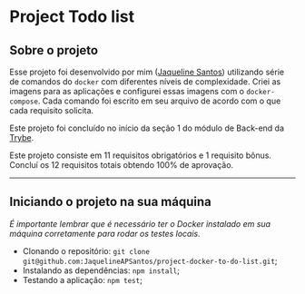 # Project Todo list

## Sobre o projeto

Esse projeto foi desenvolvido por mim ([Jaqueline Santos](www.linkedin.com/in/jaquelineapsantos)) utilizando série de comandos do `docker` com diferentes níveis de complexidade. Criei as imagens para as aplicações e configurei essas imagens com o `docker-compose`. Cada comando foi escrito em seu arquivo de acordo com o que cada requisito solicita.

Este projeto foi concluído no início da seção 1 do módulo de Back-end da [Trybe](https://www.betrybe.com/).

Este projeto consiste em 11 requisitos obrigatórios e 1 requisito bônus.
Concluí os 12 requisitos totais obtendo 100% de aprovação.

---

## Iniciando o projeto na sua máquina

_É importante lembrar que é necessário ter o Docker instalado em sua máquina corretamente para rodar os testes locais._

* Clonando o repositório: `git clone git@github.com:JaquelineAPSantos/project-docker-to-do-list.git`;
* Instalando as dependências: `npm install`;
* Testando a aplicação: `npm test`;




  








